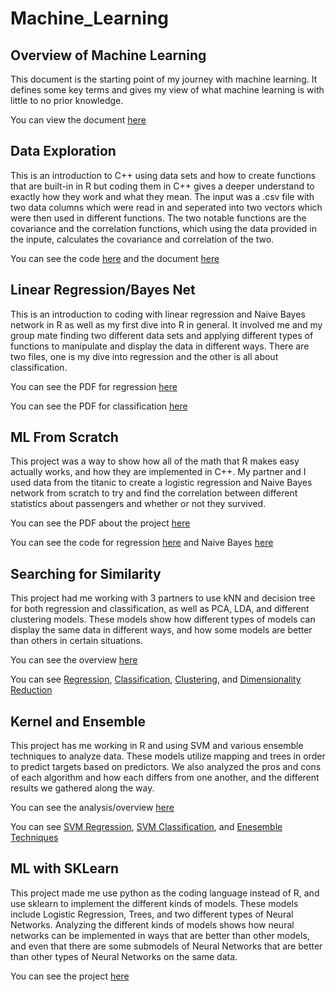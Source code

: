 # Machine_Learning

## Overview of Machine Learning

This document is the starting point of my journey with machine learning. It defines
some key terms and gives my view of what machine learning is with little to 
no prior knowledge.

You can view the document [here](Overview_of_ML.pdf)


## Data Exploration
This is an introduction to C++ using data sets and how to create functions that are 
built-in in R but coding them in C++ gives a deeper understand to exactly how they work
and what they mean. The input was a .csv file with two data columns which were read in
and seperated into two vectors which were then used in different functions. The two
notable functions are the covariance and the correlation functions, which using the 
data provided in the inpute, calculates the covariance and correlation of the two.

You can see the code [here](data_exploration.cpp) and the document [here](Data_Exploration.pdf)


## Linear Regression/Bayes Net
This is an introduction to coding with linear regression and Naive Bayes network in R
as well as my first dive into R in general. It involved me and my group mate finding two
different data sets and applying different types of functions to manipulate and display
the data in different ways. There are two files, one is my dive into regression and the 
other is all about classification.

You can see the PDF for regression [here](Regression.pdf)

You can see the PDF for classification [here](Classification.pdf)


## ML From Scratch
This project was a way to show how all of the math that R makes easy actually works, and
how they are implemented in C++. My partner and I used data from the titanic to create
a logistic regression and Naive Bayes network from scratch to try and find the correlation
between different statistics about passengers and whether or not they survived.

You can see the PDF about the project [here](ML_From_Scratch_Documentation.pdf)

You can see the code for regression [here](Logistic_Regression.cpp) and Naive Bayes [here](Naive_Bayes.cpp)


## Searching for Similarity
This project had me working with 3 partners to use kNN and decision tree for both
regression and classification, as well as PCA, LDA, and different clustering models. These
models show how different types of models can display the same data in different ways, and 
how some models are better than others in certain situations.

You can see the overview [here](Searching_for_Similarity/Searching_for_Similarity.pdf)

You can see [Regression](Searching_for_Similarity/Regression.pdf), [Classification](Searching_for_Similarity/Classification.pdf), [Clustering](Searching_for_Similarity/Clustering.pdf), and [Dimensionality Reduction](Searching_for_Similarity/Dimensionality_Reduction.pdf)


## Kernel and Ensemble
This project has me working in R and using SVM and various ensemble techniques to analyze
data. These models utilize mapping and trees in order to predict targets based on
predictors. We also analyzed the pros and cons of each algorithm and how each differs from
one another, and the different results we gathered along the way.

You can see the analysis/overview [here](Kernel_and_Ensemble/Narrative.pdf)

You can see [SVM Regression](Kernel_and_Ensemble/SVM_Regression.pdf), [SVM Classification](Kernel_and_Ensemble/SVM_Classification.pdf), and [Enesemble Techniques](Kernel_and_Ensemble/Ensemble_Techniques.pdf)


## ML with SKLearn
This project made me use python as the coding language instead of R, and use sklearn to
implement the different kinds of models. These models include Logistic Regression, Trees,
and two different types of Neural Networks. Analyzing the different kinds of models shows
how neural networks can be implemented in ways that are better than other models, and even
that there are some submodels of Neural Networks that are better than other types of Neural
Networks on the same data.

You can see the project [here](ML_with_Python.pdf)

